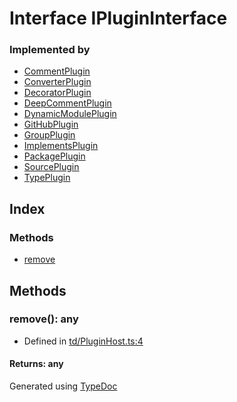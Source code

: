 # Interface IPluginInterface


### Implemented by
* [CommentPlugin](../classes/td.converter.commentplugin.md)
* [ConverterPlugin](../classes/td.converter.converterplugin.md)
* [DecoratorPlugin](../classes/td.converter.decoratorplugin.md)
* [DeepCommentPlugin](../classes/td.converter.deepcommentplugin.md)
* [DynamicModulePlugin](../classes/td.converter.dynamicmoduleplugin.md)
* [GitHubPlugin](../classes/td.converter.githubplugin.md)
* [GroupPlugin](../classes/td.converter.groupplugin.md)
* [ImplementsPlugin](../classes/td.converter.implementsplugin.md)
* [PackagePlugin](../classes/td.converter.packageplugin.md)
* [SourcePlugin](../classes/td.converter.sourceplugin.md)
* [TypePlugin](../classes/td.converter.typeplugin.md)

## Index

### Methods
* [remove](td.iplugininterface.md#remove)

## Methods

### remove(): any
  
* Defined in [td/PluginHost.ts:4](https://github.com/kimamula/typedoc/blob/HEAD/src/td/PluginHost.ts#L4)

#### Returns: any


Generated using [TypeDoc](http://typedoc.io)
